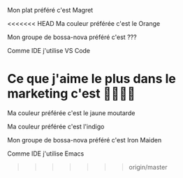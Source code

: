 Mon plat préféré c'est Magret

<<<<<<< HEAD
Ma couleur préférée c'est le Orange

Mon groupe de bossa-nova préféré c'est ???

Comme IDE j'utilise VS Code

Ce que j'aime le plus dans le marketing c'est 🤑🤑🤑🤑
=======
Ma couleur préférée c'est le jaune moutarde

Ma couleur préférée c'est l'indigo


Mon groupe de bossa-nova préféré c'est Iron Maiden

Comme IDE j'utilise Emacs

>>>>>>> origin/master
